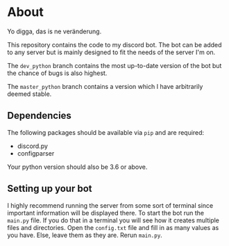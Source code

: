 # About

Yo digga, das is ne veränderung.

This repository contains the code to my discord bot. The bot can be added to any server but is mainly designed to
fit the needs of the server I'm on.

The `dev_python` branch contains the most up-to-date version of the bot but the chance of bugs is also highest.

The `master_python` branch contains a version which I have arbitrarily deemed stable.

## Dependencies
The following packages should be available via `pip` and are required:
 - discord.py
 - configparser
 
 Your python version should also be 3.6 or above.
 
 ## Setting up your bot
 I highly recommend running the server from some sort of terminal since important information will be displayed there.
 To start the bot run the `main.py` file. If you do that in a terminal you will see how it creates multiple files
 and directories. Open the `config.txt` file and fill in as many values as you have. Else, leave them as they are.
 Rerun `main.py`.
